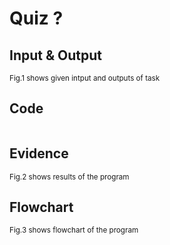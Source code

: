 # Quiz ?

## Input & Output

<sub>Fig.1 shows given intput and outputs of task
## Code

```py

```

## Evidence

<sub>Fig.2 shows results of the program

## Flowchart

<sub>Fig.3 shows flowchart of the program


